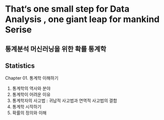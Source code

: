 # That‘s one small step for Data Analysis , one giant leap for mankind Serise

## 통계분석 머신러닝을 위한 확률 통계학 
## Statistics

Chapter 01. 통계학 이해하기

1. 통계학의 역사와 분야 
2. 통계학이 어려운 이유 
3. 통계학자의 사고법 : 귀납적 사고법과 연역적 사고법의 결합 
4. 통계학 시작하기 
5. 확률의 정의와 이해

